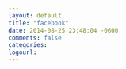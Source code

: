 ```yaml
---
layout: default
title: "facebook"
date: 2014-08-25 23:48:04 -0600
comments: false
categories: 
logourl: 
---
```

